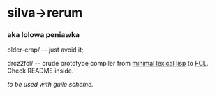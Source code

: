 # silva->rerum
### aka lolowa peniawka

older-crap/ -- just avoid it;

drcz2fcl/ -- crude prototype compiler from [minimal lexical lisp](drcz2fcl/drcz2-fast.scm) to [FCL](drcz2fcl/fcl.scm). Check README inside.

_to be used with guile scheme._
